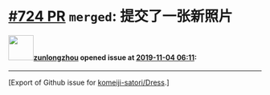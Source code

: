 # [\#724 PR](https://github.com/komeiji-satori/Dress/pull/724) `merged`: 提交了一张新照片

#### <img src="https://avatars.githubusercontent.com/u/42513377?u=b11b0d22c057362eac4de23ad8fc1deae75ac23a&v=4" width="50">[zunlongzhou](https://github.com/zunlongzhou) opened issue at [2019-11-04 06:11](https://github.com/komeiji-satori/Dress/pull/724):






-------------------------------------------------------------------------------



[Export of Github issue for [komeiji-satori/Dress](https://github.com/komeiji-satori/Dress).]
